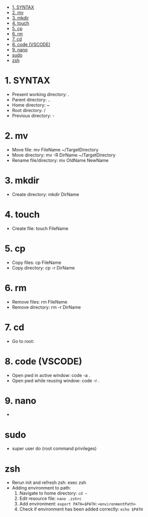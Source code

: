 - [1. SYNTAX](#1-syntax)
- [2. mv](#2-mv)
- [3. mkdir](#3-mkdir)
- [4. touch](#4-touch)
- [5. cp](#5-cp)
- [6. rm](#6-rm)
- [7. cd](#7-cd)
- [8. code (VSCODE)](#8-code-vscode)
- [9. nano](#9-nano)
- [sudo](#sudo)
- [zsh](#zsh)

# 1. SYNTAX
- Present working directory: .
- Parent directory: ..
- Home directory: ~
- Root directory: /
- Previous directory: -

# 2. mv
- Move file: mv FileName ~/TargetDirectory
- Move directory: mv -R DirName ~/TargetDirectory
- Rename file/directory: mv OldName NewName

# 3. mkdir
- Create directory: mkdir DirName

# 4. touch
- Create file: touch FileName

# 5. cp
- Copy files: cp FileName
- Copy directory: cp -r DirName

# 6. rm
- Remove files: rm FileName
- Remove directory: rm -r DirName

# 7. cd
- Go to root: 

# 8. code (VSCODE)
- Open pwd in active window: code -a .
- Open pwd while reusing window: code -r .

# 9. nano
- 

# sudo
- super user do (root command privileges)


# zsh
- Rerun init and refresh zsh: exec zsh
- Adding environment to path:
  1. Navigate to home directory: `cd ~`
  2. Edit resource file: `nano .zshrc`
  3. Add environment: `export PATH=$PATH:<environmentPath>`
  4. Check if environment has been added correctly: `echo $PATH`